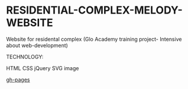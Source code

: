# RESIDENTIAL-COMPLEX-MELODY-WEBSITE
Website for residental complex  (Glo Academy training project- Intensive about web-development)


TECHNOLOGY:

HTML
CSS
jQuery
SVG image

[gh-pages](https://olena-web.github.io/RESIDENTIAL-COMPLEX-MELODY-WEBSITE/)
